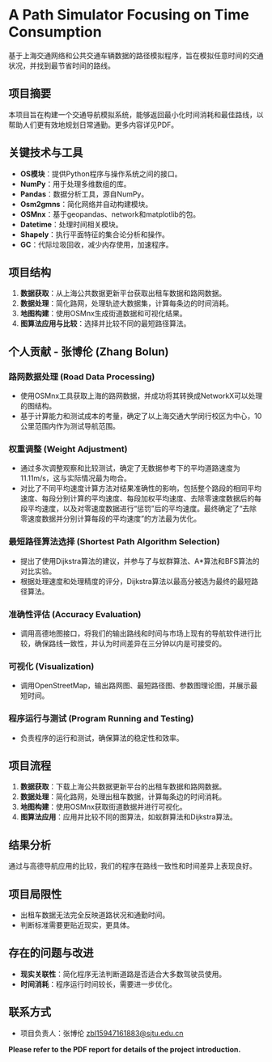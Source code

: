 # A Path Simulator Focusing on Time Consumption
基于上海交通网络和公共交通车辆数据的路径模拟程序，旨在模拟任意时间的交通状况，并找到最节省时间的路线。

## 项目摘要
本项目旨在构建一个交通导航模拟系统，能够返回最小化时间消耗和最佳路线，以帮助人们更有效地规划日常通勤。更多内容详见PDF。

## 关键技术与工具
- **OS模块**：提供Python程序与操作系统之间的接口。
- **NumPy**：用于处理多维数组的库。
- **Pandas**：数据分析工具，源自NumPy。
- **Osm2gmns**：简化网络并自动构建模块。
- **OSMnx**：基于geopandas、network和matplotlib的包。
- **Datetime**：处理时间相关模块。
- **Shapely**：执行平面特征的集合论分析和操作。
- **GC**：代际垃圾回收，减少内存使用，加速程序。

## 项目结构
1. **数据获取**：从上海公共数据更新平台获取出租车数据和路网数据。
2. **数据处理**：简化路网，处理轨迹大数据集，计算每条边的时间消耗。
3. **地图构建**：使用OSMnx生成街道数据和可视化结果。
4. **图算法应用与比较**：选择并比较不同的最短路径算法。

## 个人贡献 - 张博伦 (Zhang Bolun)
### 路网数据处理 (Road Data Processing)
- 使用OSMnx工具获取上海的路网数据，并成功将其转换成NetworkX可以处理的图结构。
- 基于计算能力和测试成本的考量，确定了以上海交通大学闵行校区为中心，10公里范围内作为测试导航范围。

### 权重调整 (Weight Adjustment)
- 通过多次调整观察和比较测试，确定了无数据参考下的平均道路速度为11.11m/s，这与实际情况最为吻合。
- 对比了不同平均速度计算方法对结果准确性的影响，包括整个路段的相同平均速度、每段分别计算的平均速度、每段加权平均速度、去除零速度数据后的每段平均速度，以及对零速度数据进行“惩罚”后的平均速度。最终确定了“去除零速度数据并分别计算每段的平均速度”的方法最为优化。

### 最短路径算法选择 (Shortest Path Algorithm Selection)
- 提出了使用Dijkstra算法的建议，并参与了与蚁群算法、A*算法和BFS算法的对比实验。
- 根据处理速度和处理精度的评分，Dijkstra算法以最高分被选为最终的最短路径算法。

### 准确性评估 (Accuracy Evaluation)
- 调用高德地图接口，将我们的输出路线和时间与市场上现有的导航软件进行比较，确保路线一致性，并认为时间差异在三分钟以内是可接受的。

### 可视化 (Visualization)
- 调用OpenStreetMap，输出路网图、最短路径图、参数图理论图，并展示最短时间。

### 程序运行与测试 (Program Running and Testing)
- 负责程序的运行和测试，确保算法的稳定性和效率。

## 项目流程
1. **数据获取**：下载上海公共数据更新平台的出租车数据和路网数据。
2. **数据处理**：简化路网，处理出租车数据，计算每条边的时间消耗。
3. **地图构建**：使用OSMnx获取街道数据并进行可视化。
4. **图算法应用**：应用并比较不同的图算法，如蚁群算法和Dijkstra算法。

## 结果分析
通过与高德导航应用的比较，我们的程序在路线一致性和时间差异上表现良好。

## 项目局限性
- 出租车数据无法完全反映道路状况和通勤时间。
- 判断标准需要更贴近现实，更具体。

## 存在的问题与改进
- **现实关联性**：简化程序无法判断道路是否适合大多数驾驶员使用。
- **时间消耗**：程序运行时间较长，需要进一步优化。

## 联系方式
- 项目负责人：张博伦 zbl15947161883@sjtu.edu.cn


**Please refer to the PDF report for details of the project introduction.**
